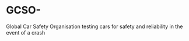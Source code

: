 # GCSO-
Global Car Safety Organisation testing cars for safety and reliability in the event of a crash
